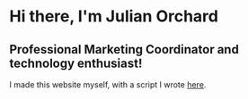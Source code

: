 <!--
page_title: Julian Orchard's Website and Blog
page_description:Space on the internet belonging to Julian Orchard; Marketing Coordinator, internet enjoyer.
page_status: published
page_head: large
-->

# Hi there, I'm Julian Orchard

## Professional Marketing Coordinator and technology enthusiast!


I made this website myself, with a script I wrote [here](https://github.com/julianorchard/julianorchard.github.io).
